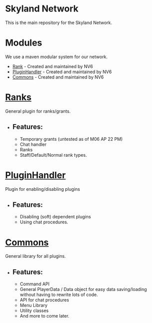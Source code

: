 # Skyland Network 
This is the main repository for the Skyland Network.

# Modules
We use a maven modular system for our network.

* [Rank](https://github.com/NotNV6/Skyland-Network/tree/master/README.md#L12) - Created and maintained by NV6
* [PluginHandler](https://github.com/NotNV6/Skyland-Network/tree/master/README.md#L28) - Created and maintained by NV6
* [Commons](https://github.com/NotNV6/Skyland-Network/tree/master/README.md#L40) - Created and maintained by NV6


# [Ranks](https://github.com/NotNV6/Skyland-Netowrk/tree/master/Ranks)
General plugin for ranks/grants. 

- Features:
  - 
  * Temporary grants (untested as of M06 AP 22 PM)
  * Chat handler
  * Ranks
  * Staff/Default/Normal rank types.
  
# [PluginHandler](https://github.com/NotNV6/Skyland-Netowrk/tree/master/PluginHandler)
Plugin for enabling/disabling plugins

* Features:
  -
  * Disabling (soft) dependent plugins
  * Using chat procedures.
  
# [Commons](https://github.com/NotNV6/Skyland-Network/tree/master/Commons)
General library for all plugins.

- Features:
  -
  * Command API
  * General PlayerData / Data object for easy data saving/loading without having to rewrite lots of code.
  * API for chat procedures
  * Menu Library
  * Utility classes
  * And more to come later.